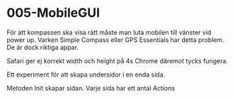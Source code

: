 # 005-MobileGUI

För att kompassen ska visa rätt måste man luta mobilen
till vänster vid power up. Varken Simple Compass eller
GPS Essentials har detta problem. De är dock riktiga appar.

Safari ger ej korrekt width och height på 4s
Chrome däremot tycks fungera.

Ett experiment för att skapa undersidor i en enda sida.

Metoden Init skapar sidan.
Varje sida har ett antal Actions


